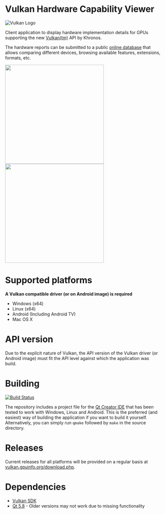 # Vulkan Hardware Capability Viewer

![Vulkan Logo](./images/vulkanlogo.png)

Client application to display hardware implementation details for GPUs supporting the new [Vulkan(tm)](https://www.khronos.org/vulkan/) API by Khronos.

The hardware reports can be submitted to a public [online database](http://vulkan.gpuinfo.org/) that allows comparing different devices, browsing available features, extensions, formats, etc.


<img src="images/windows.png" height="320px"> <img src="images/android.png" height="320px">
<!-- <img src="images/android_tv.png" height="320px"> -->

# Supported platforms
**A Vulkan compatible driver (or on Android image) is required**
- Windows (x64)
- Linux (x64)
- Android (Including Android TV)
- Mac OS X

# API version
Due to the explicit nature of Vulkan, the API version of the Vulkan driver (or Android image) must fit the API level against which the application was build.

# Building

[![Build Status](https://travis-ci.org/SaschaWillems/VulkanCapsViewer.svg?branch=master)](https://travis-ci.org/SaschaWillems/VulkanCapsViewer)

The repository includes a project file for the [Qt Creator IDE](https://www.qt.io/ide/) that has been tested to work with Windows, Linux and Android. This is the preferred (and easiest) way of building the application if you want to build it yourself.
Alternatively, you can simply run `qmake` followed by `make` in the source directory.

# Releases
Current releases for all platforms will be provided on a regular basis at [vulkan.gpuinfo.org/download.php](https://vulkan.gpuinfo.org/download.php).

# Dependencies
- [Vulkan SDK](https://vulkan.lunarg.com/)
- [Qt 5.8](https://www.qt.io/developers/) - Older versions may not work due to missing functionality
